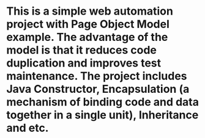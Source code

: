 # This is a simple web automation project with Page Object Model example. The advantage of the model is that it reduces code duplication and improves test maintenance. The project includes Java Constructor, Encapsulation (a mechanism of binding code and data together in a single unit), Inheritance and etc.
